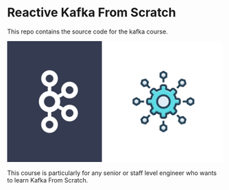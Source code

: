 # Reactive Kafka From Scratch

This repo contains the source code for the kafka course.

![Learn Kafka From Scratch](.doc/kafka.png)

This course is particularly for any senior or staff level engineer who wants to learn Kafka From Scratch. 

